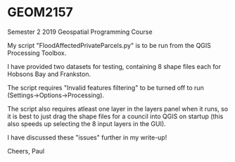 # GEOM2157
Semester 2 2019 Geospatial Programming Course

My script "FloodAffectedPrivateParcels.py" is to be run from the QGIS Processing Toolbox.

I have provided two datasets for testing, containing 8 shape files each for Hobsons Bay and Frankston.

The script requires "Invalid features filtering" to be turned off to run (Settings->Options->Processing).

The script also requires atleast one layer in the layers panel when it runs, so it is best to just drag the shape files for a council into QGIS on startup (this also speeds up selecting the 8 input layers in the GUI).

I have discussed these "issues" further in my write-up!

Cheers,
Paul
